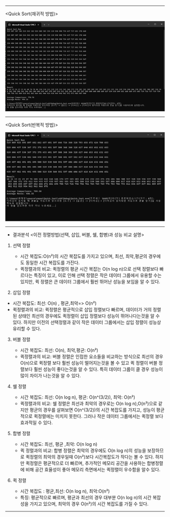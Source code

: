 
----------------------------------------------------------------------------------------------------------------------------------------------------------------------------------------------------------------------------------------------

<Quick Sort(재귀적 방법)>

![](
https://github.com/JHONEY-076/5702216-Chae-Jae-Heon/blob/master/14-quicksort/Quick_Sort/Quick_%EC%9E%AC%EA%B7%80%EC%A0%81_%EB%B0%A9%EB%B2%95.jpg)




----------------------------------------------------------------------------------------------------------------------------------------------------------------------------------------------------------------------------------------------


<Quick Sort(반복적 방법)>

![](https://github.com/JHONEY-076/5702216-Chae-Jae-Heon/blob/master/14-quicksort/Quick_Sort/Quick_%EB%B0%98%EB%B3%B5%EC%A0%81_%EB%B0%A9%EB%B2%95.jpg)



----------------------------------------------------------------------------------------------------------------------------------------------------------------------------------------------------------------------------------------------
 - 결과분석
 <이전 정렬방법(선택, 삽입, 버블, 쉘, 합병)과 성능 비교 설명>
 
1. 선택 정렬
   - 시간 복잡도:O(n²)의 시간 복잡도를 가지고 있으며, 최선, 최악,평균의 경우에도 동일한 시간 복잡도를 가진다.
   - 퀵정렬과의 비교:  퀵정렬의 평균 시간 복잡는 O(n log n)으로 선택 정렬보다 빠르다는 특징이 있고, 이로 인해 선택 정렬은 작은 데이터 그룹에서 유용할 수는 있지만, 퀵 정렬은 큰 데이터 그룹에서 훨씬 뛰어난 성능을 보임을 알 수 있다.
  
3. 삽입 정렬
  - 시간 복잡도: 최선: O(n) , 평균,최악=> O(n²)
  - 퀵정렬과의 비교:  퀵정렬은 평균적으로 삽입 정렬보다 빠르며, 데이터가 거의 정렬된 상태인 최선의 경우에도 퀵정렬이 삽입 정렬보다 성능이 뛰어나다는것을 알 수 있다. 하지만 이전의 선택정렬과 같이 작은 데이터 그룹에서는 삽입 정렬이 성능상 유리할 수 있다.

3. 버블 정렬
   - 시간 복잡도: 최선: O(n), 최악,평균: O(n²)
   - 퀵정렬과의 비교: 버블 정렬은 인접한 요소들을 비교하는 방식으로 최선의 경우 O(n)으로 퀵정렬 보다 훨씬 성능이 떨어지는것을 볼 수 있고 퀵 정렬이 버블 정렬보다 훨씬 성능이 좋다는것을 알 수 있다.  특히 데이터 그룹이 클 경우 성능이 많이 차이가 나는것을 알 수 있다.

5. 쉘 정렬
   - 시간 복잡도: 최선: O(n log n), 평균: O(n^(3/2)), 최악: O(n²)
   - 퀵정렬과의 비교:  쉘 정렬은 최선과 최악의 경우로는 O(n log n),O(n²)으로 같지만 평균의 경우를 살펴보면  O(n^(3/2))의 시간 복잡도를 가지고, 성능이 평균적으로 퀵정렬에는 미치지 못한다. 그러나 작은 데이터 그룹에서는 퀵정렬 보다 효과적일 수 있다.

7. 합병 정렬
   - 시간 복잡도: 최선, 평균 ,최악:  O(n log n)
   - 퀵 정렬과의 비교:  합병 정렬은 최악의 경우에도 O(n log n)의 성능을 보장하므로 퀵정렬의 최악의 경우일때 O(n²)보다 시간복잡도가 작다는 볼 수 있다. 하지만 퀵정렬은 평균적으로 더 빠르며, 추가적인 메모리 공간을 사용하는 합병정렬에 비해 공간 효율성이 좋아 메모리 측면에서는 퀵정렬이 우수함을 알수 있다.

9. 퀵 정렬
   - 시간 복잡도 : 평균,최선: O(n log n), 최악:O(n²)
   - 특징:  평균적으로 빠르며, 평균과 최선의 경우 대부분 O(n log n)의 시간 복잡성을 가지고 있으며, 최악의 경우 O(n²)의 시간 복잡도를 가질 수 있다. 

----------------------------------------------------------------------------------------------------------------------------------------------------------------------------------------------------------------------------------------------
